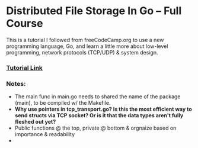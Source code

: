 # Distributed File Storage In Go – Full Course

This is a tutorial I followed from freeCodeCamp.org to use a new programming language, Go, and learn a little more about low-level programming, network protocols (TCP/UDP) & system design.

### [Tutorial Link](https://youtu.be/IoY6bE--A54?feature=shared&t=5214)

### Notes:

- The main func in main.go needs to shared the name of the package (main), to be compiled w/ the Makefile.
- **Why use pointers in tcp_transport.go? Is this the most efficient way to send structs via TCP socket? Or is it that the data types aren't fully fleshed out yet?**
- Public functions @ the top, private @ bottom & orgnaize based on importance & readability
-
